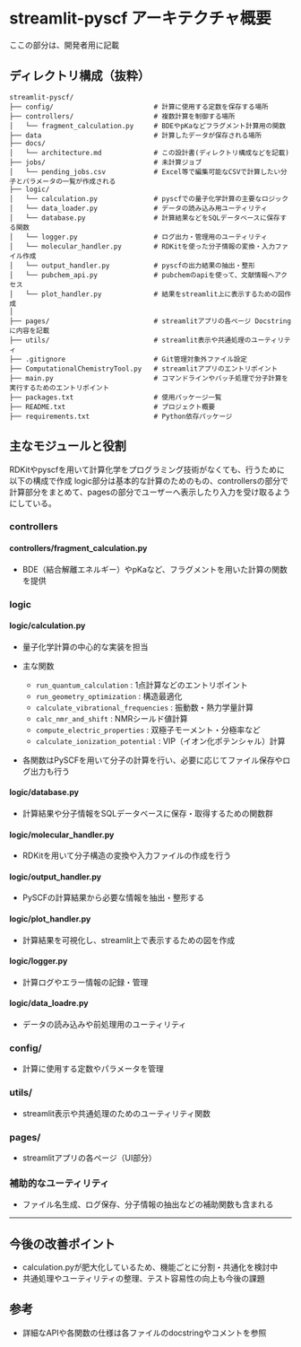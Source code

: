 # streamlit-pyscf アーキテクチャ概要

ここの部分は、開発者用に記載

## ディレクトリ構成（抜粋）

```
streamlit-pyscf/
├── config/                         # 計算に使用する定数を保存する場所
├── controllers/                    # 複数計算を制御する場所
│   └── fragment_calculation.py     # BDEやpKaなどフラグメント計算用の関数
├── data                            # 計算したデータが保存される場所
├── docs/
│   └── architecture.md             # この設計書(ディレクトリ構成などを記載)
├── jobs/                           # 未計算ジョブ
│   └── pending_jobs.csv            # Excel等で編集可能なCSVで計算したい分子とパラメータの一覧が作成される
├── logic/
│   └── calculation.py              # pyscfでの量子化学計算の主要なロジック
│   └── data_loader.py              # データの読み込み用ユーティリティ
│   └── database.py                 # 計算結果などをSQLデータベースに保存する関数
│   └── logger.py                   # ログ出力・管理用のユーティリティ
│   └── molecular_handler.py        # RDKitを使った分子情報の変換・入力ファイル作成
│   └── output_handler.py           # pyscfの出力結果の抽出・整形
│   └── pubchem_api.py              # pubchemのapiを使って、文献情報へアクセス
│   └── plot_handler.py             # 結果をstreamlit上に表示するための図作成
│
├── pages/                          # streamlitアプリの各ページ Docstringに内容を記載
├── utils/                          # streamlit表示や共通処理のユーティリティ
├── .gitignore                      # Git管理対象外ファイル設定
├── ComputationalChemistryTool.py   # streamlitアプリのエントリポイント
├── main.py                         # コマンドラインやバッチ処理で分子計算を実行するためのエントリポイント
├── packages.txt                    # 使用パッケージ一覧
├── README.txt                      # プロジェクト概要
├── requirements.txt                # Python依存パッケージ
```

## 主なモジュールと役割
RDKitやpyscfを用いて計算化学をプログラミング技術がなくても、行うために以下の構成で作成
logic部分は基本的な計算のためのもの、controllersの部分で計算部分をまとめて、pagesの部分でユーザーへ表示したり入力を受け取るようにしている。

### controllers
#### controllers/fragment_calculation.py
- BDE（結合解離エネルギー）やpKaなど、フラグメントを用いた計算の関数を提供


### logic
#### logic/calculation.py
- 量子化学計算の中心的な実装を担当
- 主な関数
    - `run_quantum_calculation` : 1点計算などのエントリポイント
    - `run_geometry_optimization` : 構造最適化
    - `calculate_vibrational_frequencies` : 振動数・熱力学量計算
    - `calc_nmr_and_shift` : NMRシールド値計算
    - `compute_electric_properties` : 双極子モーメント・分極率など
    - `calculate_ionization_potential` : VIP（イオン化ポテンシャル）計算

- 各関数はPySCFを用いて分子の計算を行い、必要に応じてファイル保存やログ出力も行う

#### logic/database.py
- 計算結果や分子情報をSQLデータベースに保存・取得するための関数群

#### logic/molecular_handler.py
- RDKitを用いて分子構造の変換や入力ファイルの作成を行う

#### logic/output_handler.py
- PySCFの計算結果から必要な情報を抽出・整形する

#### logic/plot_handler.py
- 計算結果を可視化し、streamlit上で表示するための図を作成

#### logic/logger.py
- 計算ログやエラー情報の記録・管理

#### logic/data_loadre.py
- データの読み込みや前処理用のユーティリティ

### config/
- 計算に使用する定数やパラメータを管理

### utils/
- streamlit表示や共通処理のためのユーティリティ関数

### pages/
- streamlitアプリの各ページ（UI部分）

### 補助的なユーティリティ
- ファイル名生成、ログ保存、分子情報の抽出などの補助関数も含まれる


---
## 今後の改善ポイント
- calculation.pyが肥大化しているため、機能ごとに分割・共通化を検討中
- 共通処理やユーティリティの整理、テスト容易性の向上も今後の課題

## 参考
- 詳細なAPIや各関数の仕様は各ファイルのdocstringやコメントを参照
